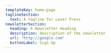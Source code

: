 ```yaml
---
templateKey: home-page
taglineSection:
  text: A tagline for Lever Press
newsletterSection:
  heading: A Newsletter Heading
  description: description of the newsletter
  url: "http://google.com"
  buttonLabel: Sign Up
---
```

